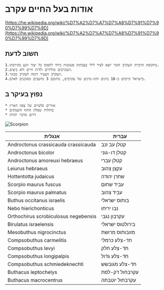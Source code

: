 # <div style="text-align: left"> אודות בעל החיים עקרב </div>
[https://he.wikipedia.org/wiki/%D7%A2%D7%A7%D7%A8%D7%91%D7%90%D7%99%D7%9D](https://he.wikipedia.org/wiki/%D7%A2%D7%A7%D7%A8%D7%91%D7%90%D7%99%D7%9D)
## חשוב לדעת
	1.בתקופת הרבייה העקרב הזכר יוצא לציד לילי בצבתות פשוטות כידד לתפוס כל יצור הנע בקירבתו.
	2.העקרבים מולידים ולדות חיים ולא ביצים.
	3.העקרב הצעיר דומה לעקרב מבוגר.
	4.בישראל קיימים כ-18 מינים ותת-מינים של עקרבים, מתוכם 3 נחשבים מסוכנים לאדם.
## נפוץ בעיקר ב
	* אזורים סלעיים של צפון הארץ
	* בחולות שפלת החוף והעמקים
	* דרום מדבר יהודה

![Scorpion](/images/Giant_forest_scorpion.png)

 אנגלית | עברית 
------------ | -------------
Androctonus crassicauda crassicauda | קטלן עב זנב
Androctonus bicolor | קטלן דו-גוני
Androctonus amoreuxi hebraeus | קטלן עברי
Leiurus hebraeus | עקצן צהוב
Hottentotta judaicus | שחרן יהודה
Scorpio maurus fuscus | עביד שחום
Scorpio maurus palmatus | עביד צהוב
Buthus occitanus israelis | בותוס ישראלי
Nebo hierichonticus | נבו יריחו
Orthochirus scrobiculosus negebensis | עקרבון נגבי
Birulatus israelensis | בירולטוס ישראלי
Mesobuthus nigrocinctus | מזובותוס מרושת
Compsobuthus carmelitis | חד-צלע כרמלי
Compsobuthus levyi | חד-צלע חלק
Compsobuthus longipalpis | חד-צלע גדול
Compsobuthus schmiedeknechti | חד-צלע מגובשש
Buthacus leptochelys | עקרבחול דק-לסת
Buthacus macrocentrus | עקרבחול יוטבתה
